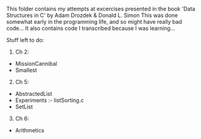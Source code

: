 This folder contains my attempts at excercises presented in the book
'Data Structures in C' by Adam Drozdek & Donald L. Simon
This was done somewhat early in the programming life, and so might have really 
bad code... It also contains code I transcribed because I was learning...

Stuff left to do:
1. Ch 2:
* MissionCannibal
* Smallest
2. Ch 5:
* AbstractedList
* Experiments :- listSorting.c
* SetList
3. Ch 6:
* Arithmetics
